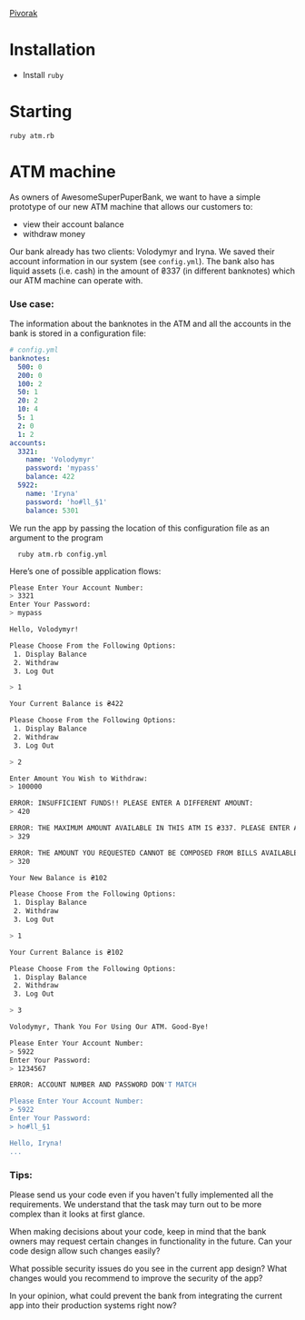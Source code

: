 [Pivorak](https://github.com/pivorakcourse/atm)


# Installation
- Install `ruby`

# Starting
  `ruby atm.rb`


# ATM machine
As owners of AwesomeSuperPuperBank, we want to have a simple prototype of our new ATM machine that allows our customers to:

* view their account balance
* withdraw money

Our bank already has two clients: Volodymyr and Iryna. We saved their account information in our system (see `config.yml`).
The bank also has liquid assets (i.e. cash) in the amount of ₴337 (in different banknotes) which our ATM machine can operate with.

### Use case:
The information about the banknotes in the ATM and all the accounts in the bank is stored in a configuration file:

```yml
# config.yml
banknotes:
  500: 0
  200: 0
  100: 2
  50: 1
  20: 2
  10: 4
  5: 1
  2: 0
  1: 2
accounts:
  3321:
    name: 'Volodymyr'
    password: 'mypass'
    balance: 422
  5922:
    name: 'Iryna'
    password: 'ho#ll_§1'
    balance: 5301
```

We run the app by passing the location of this configuration file as an argument to the program
```
  ruby atm.rb config.yml
```

Here’s one of possible application flows:

```bash
Please Enter Your Account Number:
> 3321
Enter Your Password:
> mypass

Hello, Volodymyr!

Please Choose From the Following Options:
 1. Display Balance
 2. Withdraw
 3. Log Out

> 1

Your Current Balance is ₴422

Please Choose From the Following Options:
 1. Display Balance
 2. Withdraw
 3. Log Out

> 2

Enter Amount You Wish to Withdraw:
> 100000

ERROR: INSUFFICIENT FUNDS!! PLEASE ENTER A DIFFERENT AMOUNT:
> 420

ERROR: THE MAXIMUM AMOUNT AVAILABLE IN THIS ATM IS ₴337. PLEASE ENTER A DIFFERENT AMOUNT:
> 329

ERROR: THE AMOUNT YOU REQUESTED CANNOT BE COMPOSED FROM BILLS AVAILABLE IN THIS ATM. PLEASE ENTER A DIFFERENT AMOUNT:
> 320

Your New Balance is ₴102

Please Choose From the Following Options:
 1. Display Balance
 2. Withdraw
 3. Log Out

> 1

Your Current Balance is ₴102

Please Choose From the Following Options:
 1. Display Balance
 2. Withdraw
 3. Log Out

> 3

Volodymyr, Thank You For Using Our ATM. Good-Bye!

Please Enter Your Account Number:
> 5922
Enter Your Password:
> 1234567

ERROR: ACCOUNT NUMBER AND PASSWORD DON'T MATCH

Please Enter Your Account Number:
> 5922
Enter Your Password:
> ho#ll_§1

Hello, Iryna!
...
```

### Tips:
Please send us your code even if you haven't fully implemented all the requirements. We understand that the task may turn out to be more complex than it looks at first glance.

When making decisions about your code, keep in mind that the bank owners may request certain changes in functionality in the future. Can your code design allow such changes easily?

What possible security issues do you see in the current app design? What changes would you recommend to improve the security of the app?

In your opinion, what could prevent the bank from integrating the current app into their production systems right now?

